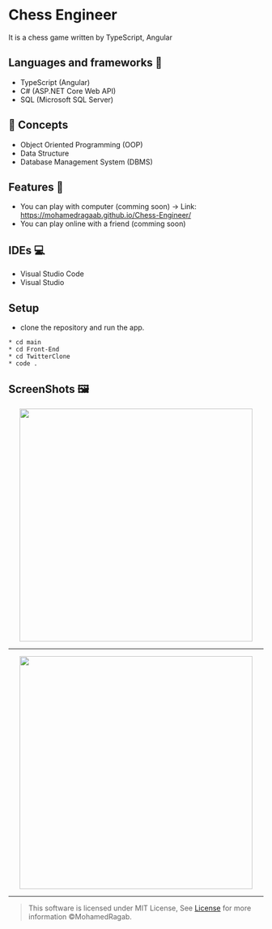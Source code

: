 # Chess Engineer
It is a chess game written by TypeScript, Angular
## Languages and frameworks 📑
* TypeScript (Angular) 
* C# (ASP.NET Core Web API)
* SQL (Microsoft SQL Server)
## 🌟 Concepts
* Object Oriented Programming (OOP)
* Data Structure
* Database Management System (DBMS)
## Features 🥇
* You can play with computer (comming soon) -> Link: https://mohamedragaab.github.io/Chess-Engineer/
* You can play online with a friend (comming soon)
## IDEs 💻
* Visual Studio Code
* Visual Studio
## Setup
* clone the repository and run the app.
```
* cd main
* cd Front-End
* cd TwitterClone
* code .
```
## ScreenShots 🖼️
<div align='center'>
<img height="460px" src="https://user-images.githubusercontent.com/38363762/160479620-7bb892d9-d747-4e1d-aaf0-9098c1ade831.png">
<hr/>
</div>
<div align='center'>
<img height="460px" src="https://user-images.githubusercontent.com/38363762/160665763-61a02c80-d95e-47b2-840a-091c61cce0cc.png">
<hr/>
</div>

> This software is licensed under MIT License, See [License](https://github.com/MohamedRagaab/Chess-Engineer/blob/main/LICENSE) for more information ©MohamedRagab.
